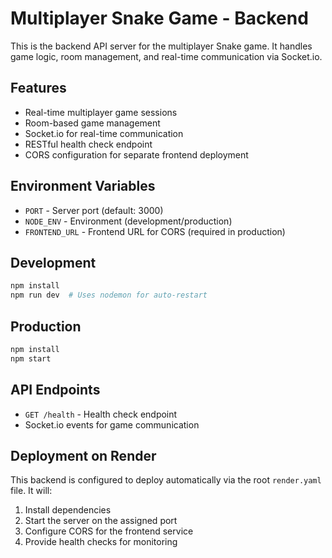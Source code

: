 # Multiplayer Snake Game - Backend

This is the backend API server for the multiplayer Snake game. It handles game logic, room management, and real-time communication via Socket.io.

## Features

- Real-time multiplayer game sessions
- Room-based game management
- Socket.io for real-time communication
- RESTful health check endpoint
- CORS configuration for separate frontend deployment

## Environment Variables

- `PORT` - Server port (default: 3000)
- `NODE_ENV` - Environment (development/production)
- `FRONTEND_URL` - Frontend URL for CORS (required in production)

## Development

```bash
npm install
npm run dev  # Uses nodemon for auto-restart
```

## Production

```bash
npm install
npm start
```

## API Endpoints

- `GET /health` - Health check endpoint
- Socket.io events for game communication

## Deployment on Render

This backend is configured to deploy automatically via the root `render.yaml` file. It will:

1. Install dependencies
2. Start the server on the assigned port
3. Configure CORS for the frontend service
4. Provide health checks for monitoring